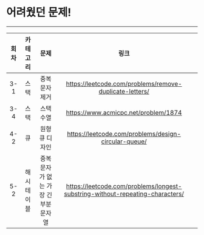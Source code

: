 # 어려웠던 문제!

---

|회차|카테고리|문제|링크| |   
|:---:|:-----:|:---:|:---:|:---:|
|3-1|스택|중복 문자 제거|https://leetcode.com/problems/remove-duplicate-letters/||
|3-4|스택|스택 수열|https://www.acmicpc.net/problem/1874||
|4-2|큐|원형 큐 디자인|https://leetcode.com/problems/design-circular-queue/||
|5-2|해시 테이블|중복 문자가 없는 가장 긴 부분 문자열|https://leetcode.com/problems/longest-substring-without-repeating-characters/||

